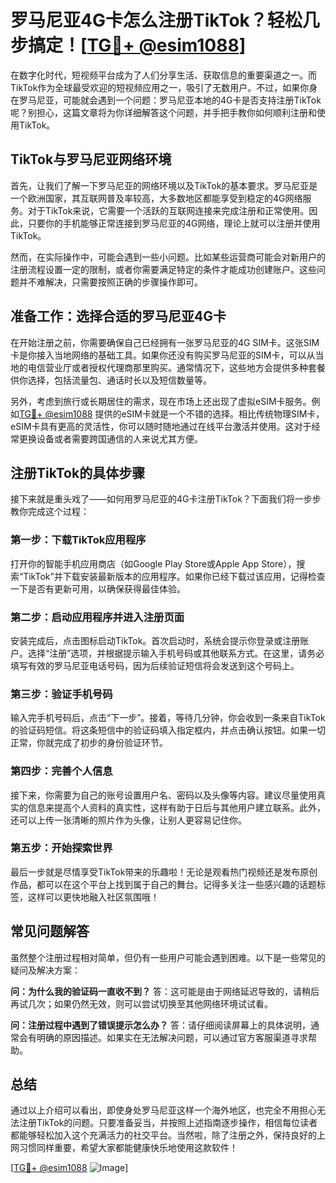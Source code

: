 # 罗马尼亚4G卡怎么注册TikTok？轻松几步搞定！[[TG💪+ @esim1088](https://t.me/s/esim1088)]

在数字化时代，短视频平台成为了人们分享生活、获取信息的重要渠道之一。而TikTok作为全球最受欢迎的短视频应用之一，吸引了无数用户。不过，如果你身在罗马尼亚，可能就会遇到一个问题：罗马尼亚本地的4G卡是否支持注册TikTok呢？别担心，这篇文章将为你详细解答这个问题，并手把手教你如何顺利注册和使用TikTok。

## TikTok与罗马尼亚网络环境

首先，让我们了解一下罗马尼亚的网络环境以及TikTok的基本要求。罗马尼亚是一个欧洲国家，其互联网普及率较高，大多数地区都能享受到稳定的4G网络服务。对于TikTok来说，它需要一个活跃的互联网连接来完成注册和正常使用。因此，只要你的手机能够正常连接到罗马尼亚的4G网络，理论上就可以注册并使用TikTok。

然而，在实际操作中，可能会遇到一些小问题。比如某些运营商可能会对新用户的注册流程设置一定的限制，或者你需要满足特定的条件才能成功创建账户。这些问题并不难解决，只需要按照正确的步骤操作即可。

## 准备工作：选择合适的罗马尼亚4G卡

在开始注册之前，你需要确保自己已经拥有一张罗马尼亚的4G SIM卡。这张SIM卡是你接入当地网络的基础工具。如果你还没有购买罗马尼亚的SIM卡，可以从当地的电信营业厅或者授权代理商那里购买。通常情况下，这些地方会提供多种套餐供你选择，包括流量包、通话时长以及短信数量等。

另外，考虑到旅行或长期居住的需求，现在市场上还出现了虚拟eSIM卡服务。例如[TG💪+ @esim1088](https://t.me/s/esim1088) 提供的eSIM卡就是一个不错的选择。相比传统物理SIM卡，eSIM卡具有更高的灵活性，你可以随时随地通过在线平台激活并使用。这对于经常更换设备或者需要跨国通信的人来说尤其方便。

## 注册TikTok的具体步骤

接下来就是重头戏了——如何用罗马尼亚的4G卡注册TikTok？下面我们将一步步教你完成这个过程：

### 第一步：下载TikTok应用程序

打开你的智能手机应用商店（如Google Play Store或Apple App Store），搜索“TikTok”并下载安装最新版本的应用程序。如果你已经下载过该应用，记得检查一下是否有更新可用，以确保获得最佳体验。

### 第二步：启动应用程序并进入注册页面

安装完成后，点击图标启动TikTok。首次启动时，系统会提示你登录或注册账户。选择“注册”选项，并根据提示输入手机号码或其他联系方式。在这里，请务必填写有效的罗马尼亚电话号码，因为后续验证短信将会发送到这个号码上。

### 第三步：验证手机号码

输入完手机号码后，点击“下一步”。接着，等待几分钟，你会收到一条来自TikTok的验证码短信。将这条短信中的验证码填入指定框内，并点击确认按钮。如果一切正常，你就完成了初步的身份验证环节。

### 第四步：完善个人信息

接下来，你需要为自己的账号设置用户名、密码以及头像等内容。建议尽量使用真实的信息来提高个人资料的真实性，这样有助于日后与其他用户建立联系。此外，还可以上传一张清晰的照片作为头像，让别人更容易记住你。

### 第五步：开始探索世界

最后一步就是尽情享受TikTok带来的乐趣啦！无论是观看热门视频还是发布原创作品，都可以在这个平台上找到属于自己的舞台。记得多关注一些感兴趣的话题标签，这样可以更快地融入社区氛围哦！

## 常见问题解答

虽然整个注册过程相对简单，但仍有一些用户可能会遇到困难。以下是一些常见的疑问及解决方案：

**问：为什么我的验证码一直收不到？**
答：这可能是由于网络延迟导致的，请稍后再试几次；如果仍然无效，则可以尝试切换至其他网络环境试试看。

**问：注册过程中遇到了错误提示怎么办？**
答：请仔细阅读屏幕上的具体说明，通常会有明确的原因描述。如果实在无法解决问题，可以通过官方客服渠道寻求帮助。

## 总结

通过以上介绍可以看出，即使身处罗马尼亚这样一个海外地区，也完全不用担心无法注册TikTok的问题。只要准备妥当，并按照上述指南逐步操作，相信每位读者都能够轻松加入这个充满活力的社交平台。当然啦，除了注册之外，保持良好的上网习惯同样重要，希望大家都能健康快乐地使用这款软件！

[[TG💪+ @esim1088](https://t.me/s/esim1088) ![Image](https://i.postimg.cc/4NQfJmqS/Snipaste-2025-05-13-00-14-12.png)]